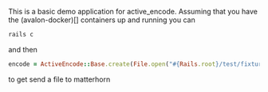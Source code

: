This is a basic demo application for active_encode. Assuming that
you have the (avalon-docker)[] containers up and running you can


```bash
rails c
```

and then

```ruby
encode = ActiveEncode::Base.create(File.open("#{Rails.root}/test/fixtures/sample.mp4"))
```

to get send a file to matterhorn 